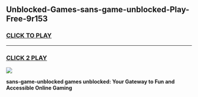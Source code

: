 
## Unblocked-Games-sans-game-unblocked-Play-Free-9r153
<h3>
<a href="https://premium76.site?title=sans-game-unblocked&ref=20A">CLICK TO PLAY</a></h3>
<hr>

<h3>
<a href="https://premium76.site?title=sans-game-unblocked&ref=20A">CLICK 2 PLAY</a>
  
</h3>

<a href="https://premium76.site?title=sans-game-unblocked&ref=20A"><img src="https://clearcache.store/games.png"></a>


**sans-game-unblocked games unblocked: Your Gateway to Fun and Accessible Online Gaming**
